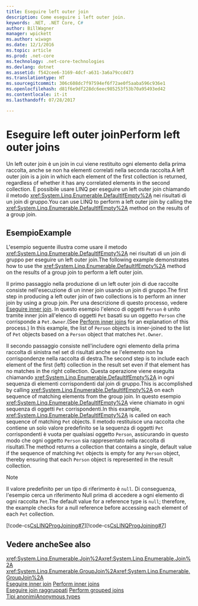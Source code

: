 ```yaml
---
title: Eseguire left outer join
description: Come eseguire i left outer join.
keywords: .NET, .NET Core, C#
author: BillWagner
manager: wpickett
ms.author: wiwagn
ms.date: 12/1/2016
ms.topic: article
ms.prod: .net-core
ms.technology: .net-core-technologies
ms.devlang: dotnet
ms.assetid: f542cee6-3169-4dcf-a631-3a6a79ccd473
ms.translationtype: HT
ms.sourcegitcommit: 306c608dc7f97594ef6f72ae0f5aaba596c936e1
ms.openlocfilehash: d81f6e9df228dc6eec985253f53b70a95493ed42
ms.contentlocale: it-it
ms.lasthandoff: 07/28/2017

---
```

# <a name="perform-left-outer-joins"></a><span data-ttu-id="b355d-104">Eseguire left outer join</span><span class="sxs-lookup"><span data-stu-id="b355d-104">Perform left outer joins</span></span>
<span data-ttu-id="b355d-105">Un left outer join è un join in cui viene restituito ogni elemento della prima raccolta, anche se non ha elementi correlati nella seconda raccolta.</span><span class="sxs-lookup"><span data-stu-id="b355d-105">A left outer join is a join in which each element of the first collection is returned, regardless of whether it has any correlated elements in the second collection.</span></span> <span data-ttu-id="b355d-106">È possibile usare LINQ per eseguire un left outer join chiamando il metodo <xref:System.Linq.Enumerable.DefaultIfEmpty%2A> nei risultati di un join di gruppo.</span><span class="sxs-lookup"><span data-stu-id="b355d-106">You can use LINQ to perform a left outer join by calling the <xref:System.Linq.Enumerable.DefaultIfEmpty%2A> method on the results of a group join.</span></span>  
  
## <a name="example"></a><span data-ttu-id="b355d-107">Esempio</span><span class="sxs-lookup"><span data-stu-id="b355d-107">Example</span></span>  
 <span data-ttu-id="b355d-108">L'esempio seguente illustra come usare il metodo <xref:System.Linq.Enumerable.DefaultIfEmpty%2A> nei risultati di un join di gruppo per eseguire un left outer join.</span><span class="sxs-lookup"><span data-stu-id="b355d-108">The following example demonstrates how to use the <xref:System.Linq.Enumerable.DefaultIfEmpty%2A> method on the results of a group join to perform a left outer join.</span></span>  
  
 <span data-ttu-id="b355d-109">Il primo passaggio nella produzione di un left outer join di due raccolte consiste nell'esecuzione di un inner join usando un join di gruppo.</span><span class="sxs-lookup"><span data-stu-id="b355d-109">The first step in producing a left outer join of two collections is to perform an inner join by using a group join.</span></span> <span data-ttu-id="b355d-110">Per una descrizione di questo processo, vedere [Eseguire inner join](perform-inner-joins.md). In questo esempio l'elenco di oggetti `Person` è unito tramite inner join all'elenco di oggetti `Pet` basati su un oggetto `Person` che corrisponde a `Pet.Owner`.</span><span class="sxs-lookup"><span data-stu-id="b355d-110">(See [Perform inner joins](perform-inner-joins.md) for an explanation of this process.) In this example, the list of `Person` objects is inner-joined to the list of `Pet` objects based on a `Person` object that matches `Pet.Owner`.</span></span>  
  
 <span data-ttu-id="b355d-111">Il secondo passaggio consiste nell'includere ogni elemento della prima raccolta di sinistra nel set di risultati anche se l'elemento non ha corrispondenze nella raccolta di destra.</span><span class="sxs-lookup"><span data-stu-id="b355d-111">The second step is to include each element of the first (left) collection in the result set even if that element has no matches in the right collection.</span></span> <span data-ttu-id="b355d-112">Questa operazione viene eseguita chiamando <xref:System.Linq.Enumerable.DefaultIfEmpty%2A> in ogni sequenza di elementi corrispondenti dal join di gruppo.</span><span class="sxs-lookup"><span data-stu-id="b355d-112">This is accomplished by calling <xref:System.Linq.Enumerable.DefaultIfEmpty%2A> on each sequence of matching elements from the group join.</span></span> <span data-ttu-id="b355d-113">In questo esempio <xref:System.Linq.Enumerable.DefaultIfEmpty%2A> viene chiamato in ogni sequenza di oggetti `Pet` corrispondenti.</span><span class="sxs-lookup"><span data-stu-id="b355d-113">In this example, <xref:System.Linq.Enumerable.DefaultIfEmpty%2A> is called on each sequence of matching `Pet` objects.</span></span> <span data-ttu-id="b355d-114">Il metodo restituisce una raccolta che contiene un solo valore predefinito se la sequenza di oggetti `Pet` corrispondenti è vuota per qualsiasi oggetto `Person`, assicurando in questo modo che ogni oggetto `Person` sia rappresentato nella raccolta di risultati.</span><span class="sxs-lookup"><span data-stu-id="b355d-114">The method returns a collection that contains a single, default value if the sequence of matching `Pet` objects is empty for any `Person` object, thereby ensuring that each `Person` object is represented in the result collection.</span></span>  
  
> [!NOTE]
>  <span data-ttu-id="b355d-115">Il valore predefinito per un tipo di riferimento è `null`. Di conseguenza, l'esempio cerca un riferimento Null prima di accedere a ogni elemento di ogni raccolta `Pet`.</span><span class="sxs-lookup"><span data-stu-id="b355d-115">The default value for a reference type is `null`; therefore, the example checks for a null reference before accessing each element of each `Pet` collection.</span></span>  
  
 <span data-ttu-id="b355d-116">[!code-cs[CsLINQProgJoining#7](../../../samples/snippets/csharp/concepts/linq/how-to-perform-left-outer-joins_1.cs)]</span><span class="sxs-lookup"><span data-stu-id="b355d-116">[!code-cs[CsLINQProgJoining#7](../../../samples/snippets/csharp/concepts/linq/how-to-perform-left-outer-joins_1.cs)]</span></span>  
 
## <a name="see-also"></a><span data-ttu-id="b355d-117">Vedere anche</span><span class="sxs-lookup"><span data-stu-id="b355d-117">See also</span></span>  
 <span data-ttu-id="b355d-118"><xref:System.Linq.Enumerable.Join%2A></span><span class="sxs-lookup"><span data-stu-id="b355d-118"><xref:System.Linq.Enumerable.Join%2A></span></span>   
 <span data-ttu-id="b355d-119"><xref:System.Linq.Enumerable.GroupJoin%2A></span><span class="sxs-lookup"><span data-stu-id="b355d-119"><xref:System.Linq.Enumerable.GroupJoin%2A></span></span>   
 <span data-ttu-id="b355d-120">[Eseguire inner join](perform-inner-joins.md) </span><span class="sxs-lookup"><span data-stu-id="b355d-120">[Perform inner joins](perform-inner-joins.md) </span></span>  
 <span data-ttu-id="b355d-121">[Eseguire join raggruppati](perform-grouped-joins.md) </span><span class="sxs-lookup"><span data-stu-id="b355d-121">[Perform grouped joins](perform-grouped-joins.md) </span></span>  
 [<span data-ttu-id="b355d-122">Tipi anonimi</span><span class="sxs-lookup"><span data-stu-id="b355d-122">Anonymous types</span></span>](../programming-guide/classes-and-structs/anonymous-types.md)   
 


